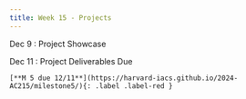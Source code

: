 ```yaml
---
title: Week 15 - Projects
---
```


Dec 9
  : Project Showcase 


Dec 11
  : Project Deliverables Due 

    [**M 5 due 12/11**](https://harvard-iacs.github.io/2024-AC215/milestone5/){: .label .label-red }

  

  